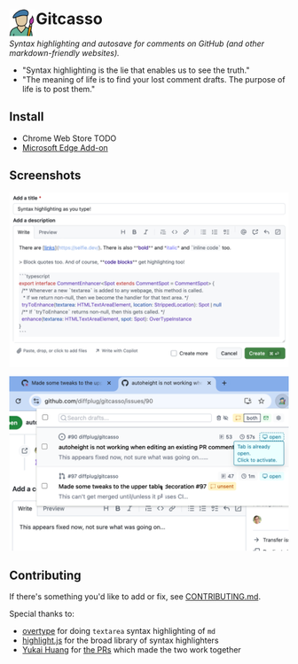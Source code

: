 # <img align="left" src="public/icons/icon-128.png" width=48 height=48> Gitcasso

*Syntax highlighting and autosave for comments on GitHub (and other markdown-friendly websites).*

- "Syntax highlighting is the lie that enables us to see the truth."
- "The meaning of life is to find your lost comment drafts. The purpose of life is to post them."

## Install

- Chrome Web Store TODO
- [Microsoft Edge Add-on](https://microsoftedge.microsoft.com/addons/detail/gitcasso/agldcmiblfnebkjielmgcipekjhejihp)

## Screenshots

![screenshot of syntax highlighting in the edit pane of a GitHub issue](.github/screenshot-syntax.png)

![screenshot of the draft history popup](.github/screenshot-popup.png)

## Contributing

If there's something you'd like to add or fix, see [CONTRIBUTING.md](CONTRIBUTING.md).

Special thanks to:
- [overtype](https://overtype.dev/) for doing `textarea` syntax highlighting of `md`
- [highlight.js](https://highlightjs.org/) for the broad library of syntax highlighters
- [Yukai Huang](https://github.com/Yukaii) for [the PRs](https://github.com/panphora/overtype/issues?q=is%3Apr+author%3AYukaii) which made the two work together